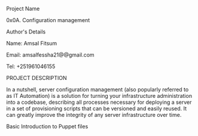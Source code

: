 Project Name

0x0A. Configuration management

Author's Details

Name: Amsal Fitsum

Email: amsalfessha21@@gmail.com

Tel: +251961046155

PROJECT DESCRIPTION

In a nutshell, server configuration management (also popularly referred to as IT Automation) is a solution for turning your infrastructure administration into a codebase, describing all processes necessary for deploying a server in a set of provisioning scripts that can be versioned and easily reused. It can greatly improve the integrity of any server infrastructure over time.

Basic Introduction to Puppet files
